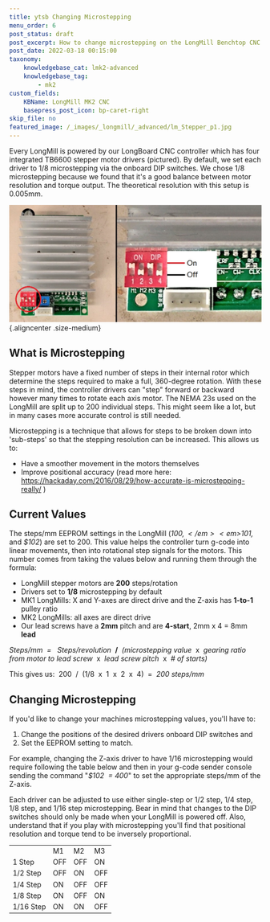 ```yaml
---
title: ytsb Changing Microstepping
menu_order: 6
post_status: draft
post_excerpt: How to change microstepping on the LongMill Benchtop CNC to improve accuracy in machine movement. This will cause motors to move more or less per signal.
post_date: 2022-03-18 00:15:00
taxonomy:
    knowledgebase_cat: lmk2-advanced
    knowledgebase_tag:
        - mk2
custom_fields:
    KBName: LongMill MK2 CNC
    basepress_post_icon: bp-caret-right
skip_file: no
featured_image: /_images/_longmill/_advanced/lm_Stepper_p1.jpg
---
```


Every LongMill is powered by our LongBoard CNC controller which has four integrated TB6600 stepper motor drivers (pictured). By default, we set each driver to 1/8 microstepping via the onboard DIP switches. We chose 1/8 microstepping because we found that it's a good balance between motor resolution and torque output. The theoretical resolution with this setup is 0.005mm.

![](/_images/_longmill/_advanced/lm_Stepper_p1.jpg){.aligncenter .size-medium}

## What is Microstepping

Stepper motors have a fixed number of steps in their internal rotor which determine the steps required to make a full, 360-degree rotation. With these steps in mind, the controller drivers can "step" forward or backward however many times to rotate each axis motor. The NEMA 23s used on the LongMill are split up to 200 individual steps. This might seem like a lot, but in many cases more accurate control is still needed.

Microstepping is a technique that allows for steps to be broken down into 'sub-steps' so that the stepping resolution can be increased. This allows us to:

- Have a smoother movement in the motors themselves
- Improve positional accuracy (read more here: <a href="https://hackaday.com/2016/08/29/how-accurate-is-microstepping-really/" target="_blank" rel="noopener">https://hackaday.com/2016/08/29/how-accurate-is-microstepping-really/</a> )

## Current Values

The steps/mm EEPROM settings in the LongMill (<em>$100, </em><em>$101, </em>and <em>$102</em>) are set to 200. This value helps the controller turn g-code into linear movements, then into rotational step signals for the motors. This number comes from taking the values below and running them through the formula:

- LongMill stepper motors are **200** steps/rotation
- Drivers set to **1/8** microstepping by default
- MK1 LongMills: X and Y-axes are direct drive and the Z-axis has **1-to-1** pulley ratio
- MK2 LongMills: all axes are direct drive
- Our lead screws have a **2mm** pitch and are **4-start**, 2mm x 4 = 8mm **lead**

<em>Steps/mm  =   Steps/revolution</em><em>  </em><b>/</b><em>  (microstepping value  </em>x<em>  gearing ratio from motor to lead screw  </em>x<em>  lead screw pitch  </em>x<em>  # of starts)</em>

This gives us:  200  /  (1/8  x  1  x  2  x  4)  =  <em>200 steps/mm</em>

## Changing Microstepping

If you'd like to change your machines microstepping values, you'll have to:

1. Change the positions of the desired drivers onboard DIP switches and
1. Set the EEPROM setting to match.

For example, changing the Z-axis driver to have 1/16 microstepping would require following the table below and then in your g-code sender console sending the command "<em>$102  = 400</em>" to set the appropriate steps/mm of the Z-axis.

Each driver can be adjusted to use either single-step or 1/2 step, 1/4 step, 1/8 step, and 1/16 step microstepping. Bear in mind that changes to the DIP switches should only be made when your LongMill is powered off. Also, understand that if you play with microstepping you'll find that positional resolution and torque tend to be inversely proportional.

<table class="wp-table" width="50%">
<tbody>
<tr>
<td> </td>
<td>M1</td>
<td>M2</td>
<td>M3</td>
</tr>
<tr>
<td>1 Step</td>
<td>OFF</td>
<td>OFF</td>
<td>ON</td>
</tr>
<tr>
<td>1/2 Step</td>
<td>OFF</td>
<td>ON</td>
<td>OFF</td>
</tr>
<tr>
<td>1/4 Step</td>
<td>ON</td>
<td>OFF</td>
<td>OFF</td>
</tr>
<tr>
<td>1/8 Step</td>
<td>ON</td>
<td>OFF</td>
<td>ON</td>
</tr>
<tr>
<td>1/16 Step</td>
<td>ON</td>
<td>ON</td>
<td>OFF</td>
</tr>
</tbody>
</table>
